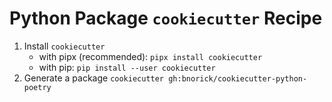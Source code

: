 # Python Package `cookiecutter` Recipe

1. Install `cookiecutter`
    - with pipx (recommended): `pipx install cookiecutter`
    - with pip: `pip install --user cookiecutter`
2. Generate a package
    `cookiecutter gh:bnorick/cookiecutter-python-poetry`
